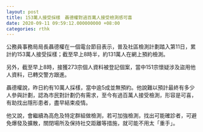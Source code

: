 ```yaml
---
layout: post
title: 153萬人接受採樣　聶德權對過百萬人接受檢測感可喜
date: 2020-09-11 09:59:12.000000000 +08:00
categories: rthk
---
```


公務員事務局局長聶德權在一個電台節目表示，普及社區檢測計劃踏入第11日，累計約153萬人接受採樣；截至早上8時半，約131萬人在網上預約檢測。

另外，截至早上8時，接獲273宗個人資料被登記個案，當中151宗懷疑涉及盜用他人資料，已轉交警方跟進。

聶德權說，昨日約有10萬人採樣，當中逾5成並無預約。他說難以預計最終有多少人參與計劃，認為市民對計劃仍有需求，至今有過百萬人接受檢測，形容是可喜，有助找出隱形患者，盡早結束疫情。

他又說，會繼續為高危及特定群組做檢測，若可加強檢測，找出可能確診者，可避免爆發及擴散，關閉場所及保持社交距離等措施，就可能不用太「重手」。
